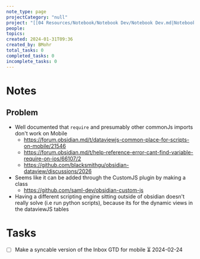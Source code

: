 ```yaml
---
note_type: page
projectCategory: "null"
project: "[[04 Resources/Notebook/Notebook Dev/Notebook Dev.md|Notebook Dev]]"
people: 
topics: 
created: 2024-01-31T09:36
created_by: BMohr
total_tasks: 0
completed_tasks: 0
incomplete_tasks: 0
---
```

# Notes
## Problem
- Well documented that `require` and presumably other commonJs imports don't work on Mobile
	- https://forum.obsidian.md/t/dataviewjs-common-place-for-scripts-on-mobile/21546
	- https://forum.obsidian.md/t/help-reference-error-cant-find-variable-require-on-ios/66107/2
	- https://github.com/blacksmithgu/obsidian-dataview/discussions/2026
- Seems like it can be added through the CustomJS plugin by making a class
	- https://github.com/saml-dev/obsidian-custom-js
- Having a different scripting engine sitting outside of obsidian doesn't really solve (i.e run python scripts), because its for the dynamic views in the dataviewJS tables
# Tasks
- [ ] Make a syncable version of the Inbox GTD for mobile ⏳ 2024-02-24 